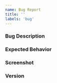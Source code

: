 ```yaml
---
name: Bug Report
title: ''
labels: 'bug'
---
```


### Bug Description

<!-- A clear and concise description of what the bug is

### To Reproduce

<!--
Steps to reproduce the behavior: (e.g.)
1. During `...`
2. Click on `...`
3. Press `...`
4. See error
-->

### Expected Behavior

<!-- Description of the expected behavior -->

### Screenshot

<!-- paste in any screenshot, if applicable -->

### Version

<!-- the build version of the game. it can be found in the "Credits" screen -->
